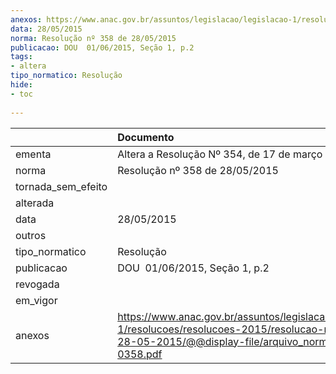 ```yaml
---
anexos: https://www.anac.gov.br/assuntos/legislacao/legislacao-1/resolucoes/resolucoes-2015/resolucao-no-358-de-28-05-2015/@@display-file/arquivo_norma/RA2015-0358.pdf
data: 28/05/2015
norma: Resolução nº 358 de 28/05/2015
publicacao: DOU  01/06/2015, Seção 1, p.2
tags:
- altera
tipo_normatico: Resolução
hide: 
- toc 
 
---
```


|                    | Documento                                                                                                                                                       |
|:-------------------|:----------------------------------------------------------------------------------------------------------------------------------------------------------------|
| ementa             | Altera a Resolução Nº 354, de 17 de março de 2015.                                                                                                              |
| norma              | Resolução nº 358 de 28/05/2015                                                                                                                                  |
| tornada_sem_efeito |                                                                                                                                                                 |
| alterada           |                                                                                                                                                                 |
| data               | 28/05/2015                                                                                                                                                      |
| outros             |                                                                                                                                                                 |
| tipo_normatico     | Resolução                                                                                                                                                       |
| publicacao         | DOU  01/06/2015, Seção 1, p.2                                                                                                                                   |
| revogada           |                                                                                                                                                                 |
| em_vigor           |                                                                                                                                                                 |
| anexos             | https://www.anac.gov.br/assuntos/legislacao/legislacao-1/resolucoes/resolucoes-2015/resolucao-no-358-de-28-05-2015/@@display-file/arquivo_norma/RA2015-0358.pdf |